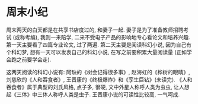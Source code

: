 # 周末小纪

周末两天的白天都是在共享书店度过的, 和妻子一起. 妻子是为了准备教师招聘考试 (或称考编), 我则一来陪学, 二来不受电子产品的影响地专心看论文和培养兴趣. 第一天主要看了四篇专业论文, 过了两遍. 第二天主要是阅读科幻小说, 因为自己有个科幻梦, 想有一天可以发表自己的科幻小说, 在写之前要积累大量阅读量 (正如学会跑之前要学会走). 

这两天阅读的科幻小说有: 阿缺的《树会记得很多事》, 赵海虹的《桦树的眼睛》, 刘慈欣的《人和吞食者》, 王晋康的《终极爆炸》和《孪生巨钻》(未读完). 《人和吞食者》属于典型的刘氏风格, 点子多, 很硬, 文中外星人称呼人类为虫虫, 让人想起《三体》中三体人称呼人类是虫子. 王晋康小说的可读性比较高, 一气呵成.
